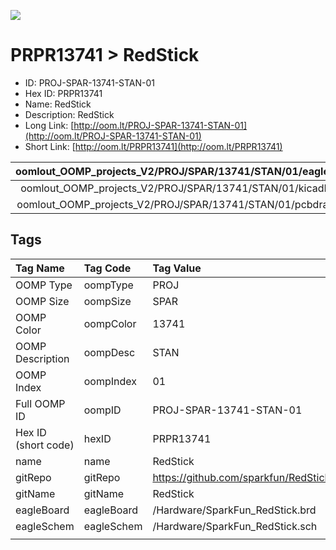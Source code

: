 


  
![][im]
# PRPR13741 > RedStick

- ID: PROJ-SPAR-13741-STAN-01
- Hex ID: PRPR13741
- Name: RedStick
- Description: RedStick
- Long Link: [http://oom.lt/PROJ-SPAR-13741-STAN-01](http://oom.lt/PROJ-SPAR-13741-STAN-01)
- Short Link: [http://oom.lt/PRPR13741](http://oom.lt/PRPR13741)
  

|oomlout_OOMP_projects_V2/PROJ/SPAR/13741/STAN/01/eagleImage.png|oomlout_OOMP_projects_V2/PROJ/SPAR/13741/STAN/01/eagleSchemImage.png|oomlout_OOMP_projects_V2/PROJ/SPAR/13741/STAN/01/kicadPcb3dFront.png|oomlout_OOMP_projects_V2/PROJ/SPAR/13741/STAN/01/kicadPcb3dBack.png|
| :---: | :---: | :---: | :---: |
|oomlout_OOMP_projects_V2/PROJ/SPAR/13741/STAN/01/kicadPcb3d.png|oomlout_OOMP_projects_V2/PROJ/SPAR/13741/STAN/01/bomBack.png|oomlout_OOMP_projects_V2/PROJ/SPAR/13741/STAN/01/bomFront.png|oomlout_OOMP_projects_V2/PROJ/SPAR/13741/STAN/01/pcbdraw.svg|
|oomlout_OOMP_projects_V2/PROJ/SPAR/13741/STAN/01/pcbdrawBack.svg||||

## Tags
  

|Tag Name|Tag Code|Tag Value|
| :--- | :--- | :--- |
|OOMP Type|oompType|PROJ|
|OOMP Size|oompSize|SPAR|
|OOMP Color|oompColor|13741|
|OOMP Description|oompDesc|STAN|
|OOMP Index|oompIndex|01|
|Full OOMP ID|oompID|PROJ-SPAR-13741-STAN-01|
|Hex ID (short code)|hexID|PRPR13741|
|name|name|RedStick|
|gitRepo|gitRepo|https://github.com/sparkfun/RedStick|
|gitName|gitName|RedStick|
|eagleBoard|eagleBoard|/Hardware/SparkFun_RedStick.brd|
|eagleSchem|eagleSchem|/Hardware/SparkFun_RedStick.sch|
||||



[im]: PROJ/SPAR/13741/STAN/01/kicadPcb3d_450.png
